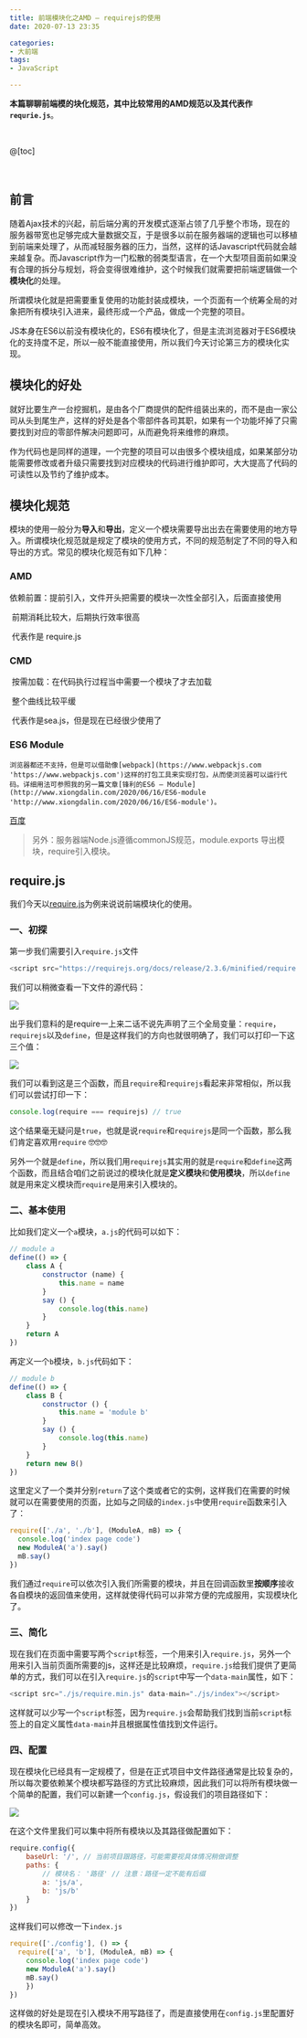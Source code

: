 ```yaml
---
title: 前端模块化之AMD — requirejs的使用
date: 2020-07-13 23:35

categories:
- 大前端
tags:
- JavaScript

---
```


**本篇聊聊前端模的块化规范，其中比较常用的AMD规范以及其代表作`requrie.js`**。

<br>

@[toc]

<br>



## 前言

随着Ajax技术的兴起，前后端分离的开发模式逐渐占领了几乎整个市场，现在的服务器带宽也足够完成大量数据交互，于是很多以前在服务器端的逻辑也可以移植到前端来处理了，从而减轻服务器的压力，当然，这样的话Javascript代码就会越来越复杂。而Javascript作为一门松散的弱类型语言，在一个大型项目面前如果没有合理的拆分与规划，将会变得很难维护，这个时候我们就需要把前端逻辑做一个**模块化**的处理。

所谓模块化就是把需要重复使用的功能封装成模块，一个页面有一个统筹全局的对象把所有模块引入进来，最终形成一个产品，做成一个完整的项目。

JS本身在ES6以前没有模块化的，ES6有模块化了，但是主流浏览器对于ES6模块化的支持度不足，所以一般不能直接使用，所以我们今天讨论第三方的模块化实现。



## 模块化的好处

就好比要生产一台挖掘机，是由各个厂商提供的配件组装出来的，而不是由一家公司从头到尾生产，这样的好处是各个零部件各司其职，如果有一个功能坏掉了只需要找到对应的零部件解决问题即可，从而避免将来维修的麻烦。

作为代码也是同样的道理，一个完整的项目可以由很多个模块组成，如果某部分功能需要修改或者升级只需要找到对应模块的代码进行维护即可，大大提高了代码的可读性以及节约了维护成本。



## 模块化规范

模块的使用一般分为**导入**和**导出**，定义一个模块需要导出出去在需要使用的地方导入。所谓模块化规范就是规定了模块的使用方式，不同的规范制定了不同的导入和导出的方式。常见的模块化规范有如下几种：

### AMD

​	依赖前置：提前引入，文件开头把需要的模块一次性全部引入，后面直接使用

​	前期消耗比较大，后期执行效率很高

​	代表作是 require.js

### CMD

​	按需加载：在代码执行过程当中需要一个模块了才去加载

​	整个曲线比较平缓

​	代表作是sea.js，但是现在已经很少使用了

### ES6 Module

 	浏览器都还不支持，但是可以借助像[webpack](https://www.webpackjs.com 'https://www.webpackjs.com')这样的打包工具来实现打包，从而使浏览器可以运行代码。详细用法可参照我的另一篇文章[锋利的ES6 — Module](http://www.xiongdalin.com/2020/06/16/ES6-module 'http://www.xiongdalin.com/2020/06/16/ES6-module')。

[百度](http://www.baidu.com 'http://www.baidu.com')

> 另外：服务器端Node.js遵循commonJS规范，module.exports 导出模块，require引入模块。



## require.js

我们今天以[require.js](https://requirejs.org 'https://requirejs.org')为例来说说前端模块化的使用。



### 一、初探

第一步我们需要引入`require.js`文件

```javascript
<script src="https://requirejs.org/docs/release/2.3.6/minified/require.js"></script>
```

我们可以稍微查看一下文件的源代码：

![](/img/article/require01.png)

出乎我们意料的是require一上来二话不说先声明了三个全局变量：`require`，`requirejs`以及`define`，但是这样我们的方向也就很明确了，我们可以打印一下这三个值：

![](/img/article/require02.jpg)

我们可以看到这是三个函数，而且`require`和`requirejs`看起来非常相似，所以我们可以尝试打印一下：

```javascript
console.log(require === requirejs) // true
```

这个结果毫无疑问是`true`，也就是说`require`和`requirejs`是同一个函数，那么我们肯定喜欢用`require` 🤓🤓🤓

另外一个就是`define`，所以我们用`requirejs`其实用的就是`require`和`define`这两个函数，而且结合咱们之前说过的模块化就是**定义模块**和**使用模块**，所以`define`就是用来定义模块而`require`是用来引入模块的。



### 二、基本使用

比如我们定义一个`a`模块，`a.js`的代码可以如下：

```javascript
// module a
define(() => {
    class A {
        constructor (name) {
            this.name = name
        }
        say () {
            console.log(this.name)
        }
    }
    return A
})
```

再定义一个`b`模块，`b.js`代码如下：

```javascript
// module b
define(() => {
    class B {
        constructor () {
            this.name = 'module b'
        }
        say () {
            console.log(this.name)
        }
    }
    return new B()
})
```

这里定义了一个类并分别`return`了这个类或者它的实例，这样我们在需要的时候就可以在需要使用的页面，比如与之同级的`index.js`中使用`require`函数来引入了：

```javascript
require(['./a', './b'], (ModuleA, mB) => {
  console.log('index page code')
  new ModuleA('a').say()
  mB.say()
})
```

我们通过`require`可以依次引入我们所需要的模块，并且在回调函数里**按顺序**接收各自模块的返回值来使用，这样就使得代码可以非常方便的完成服用，实现模块化了。



### 三、简化

现在我们在页面中需要写两个`script`标签，一个用来引入`require.js`，另外一个用来引入当前页面所需要的js，这样还是比较麻烦，`require.js`给我们提供了更简单的方式，我们可以在引入`require.js`的`script`中写一个`data-main`属性，如下：

```javascript
<script src="./js/require.min.js" data-main="./js/index"></script>
```

这样就可以少写一个`script`标签，因为`require.js`会帮助我们找到当前`script`标签上的自定义属性`data-main`并且根据属性值找到文件运行。



### 四、配置

现在模块化已经具有一定规模了，但是在正式项目中文件路径通常是比较复杂的，所以每次要依赖某个模块都写路径的方式比较麻烦，因此我们可以将所有模块做一个简单的配置，我们可以新建一个`config.js`，假设我们的项目路径如下：

![](/img/article/require03.png)

在这个文件里我们可以集中将所有模块以及其路径做配置如下：

```javascript
require.config({
    baseUrl: '/', // 当前项目跟路径，可能需要视具体情况稍做调整
    paths: {
        // 模块名： '路径' // 注意：路径一定不能有后缀
        a: 'js/a',
        b: 'js/b'
    }
})
```

这样我们可以修改一下`index.js`

```javascript
require(['./config'], () => {
  require(['a', 'b'], (ModuleA, mB) => {
  	console.log('index page code')
  	new ModuleA('a').say()
  	mB.say()
	})
})
```

这样做的好处是现在引入模块不用写路径了，而是直接使用在`config.js`里配置好的模块名即可，简单高效。

